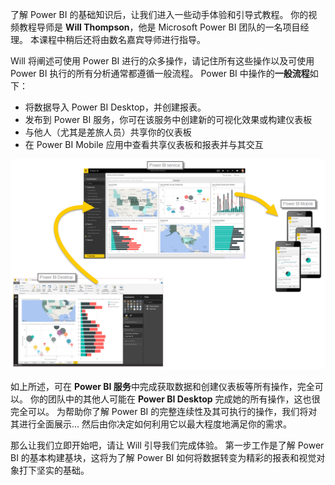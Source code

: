 了解 Power BI 的基础知识后，让我们进入一些动手体验和引导式教程。 你的视频教程导师是 **Will Thompson**，他是 Microsoft Power BI 团队的一名项目经理。 本课程中稍后还将由数名嘉宾导师进行指导。

Will 将阐述可使用 Power BI 进行的众多操作，请记住所有这些操作以及可使用 Power BI 执行的所有分析通常都遵循一般流程。 Power BI 中操作的**一般流程**如下：

* 将数据导入 Power BI Desktop，并创建报表。
* 发布到 Power BI 服务，你可在该服务中创建新的可视化效果或构建仪表板
* 与他人（尤其是差旅人员）共享你的仪表板
* 在 Power BI Mobile 应用中查看共享仪表板和报表并与其交互

![](media/0-1-intro-using-power-bi/c0a1_1.png)

如上所述，可在 **Power BI 服务**中完成获取数据和创建仪表板等所有操作，完全可以。 你的团队中的其他人可能在 **Power BI Desktop** 完成她的所有操作，这也很完全可以。 为帮助你了解 Power BI 的完整连续性及其可执行的操作，我们将对其进行全面展示... 然后由你决定如何利用它以最大程度地满足你的需求。

那么让我们立即开始吧，请让 Will 引导我们完成体验。 第一步工作是了解 Power BI 的基本构建基块，这将为了解 Power BI 如何将数据转变为精彩的报表和视觉对象打下坚实的基础。

